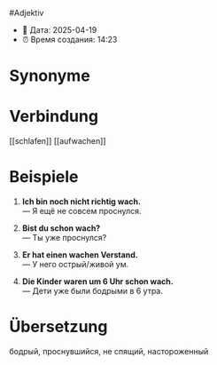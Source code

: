 #Adjektiv
- 📍 Дата: 2025-04-19
- ⏰ Время создания: 14:23
# Synonyme

# Verbindung 
[[schlafen]]
[[aufwachen]]
# Beispiele
1. **Ich bin noch nicht richtig wach.**  
    — Я ещё не совсем проснулся.
    
2. **Bist du schon wach?**  
    — Ты уже проснулся?
    
3. **Er hat einen wachen Verstand.**  
    — У него острый/живой ум.
    
4. **Die Kinder waren um 6 Uhr schon wach.**  
    — Дети уже были бодрыми в 6 утра.
# Übersetzung
бодрый, проснувшийся, не спящий, настороженный